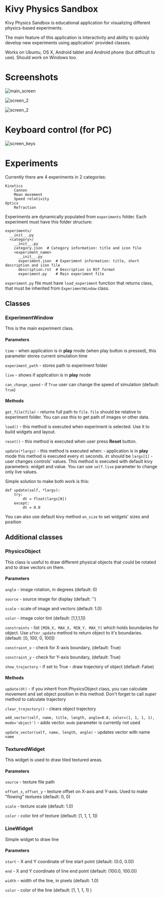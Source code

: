 Kivy Physics Sandbox
====================

Kivy Physics Sandbox is educational application for visualizing different physics-based experiments.

The main feature of this application is interactivity and ability to quickly develop new experiments using application' provided classes.

Works on Ubuntu, OS X, Android tablet and Android phone (but difficult to use). Should work on Windows too.

Screenshots
===========

![main_screen](docs/screenshots/main_screen.png "Main screen")

![screen_2](docs/screenshots/screen_2.png "Cannon experiment")

![screen_2](docs/screenshots/screen_3.png "Moon experiment")


Keyboard control (for PC)
=========================
![screen_keys](docs/screenshots/screen_keys.png "Keyboard control")

Experiments
===========

Currently there are 4 experiments in 2 categories:

    Kinetics
        Cannon
        Moon movement
        Speed relativity
    Optics
        Refraction

Experiments are dynamically populated from `experiments` folder. Each experiment must have this folder structure:

    experiments/
      __init__.py
      <category>/
        __init__.py
        category.json  # Category information: title and icon file
        <experiment_name>
          __init__.py
          experiment.json  # Experiment information: title, short description and icon file
          description.rst  # Description in RST format
          experiment.py    # Main experiment file
      
`experiment.py` file must have `load_experiment` function that returns class, that must be inherited from `ExperimentWindow` class.

## Classes

### ExperimentWindow

This is the main experiment class.

#### Parameters

`time` - when application is in **play** mode (when play button is pressed), this parameter stores current simulation time

`experiment_path` - stores path to experiment folder

`live` - shows if application is in **play** mode

`can_change_speed` - if `True` user can change the speed of simulation (default: `True`)

#### Methods

`get_file(file)` - returns full path to `file`. `file` should be relative to experiment folder. You can use this to get path of images or other data.

`load()` - this method is executed when experiment is selected. Use it to build widgets and layout.

`reset()` - this method is executed when user press **Reset** button.

`update(*largs)` - this method is executed when:
    - application is in **play** mode this method is executed every `dt` seconds. `dt` should be `largs[1]`
    - user changes controls' values. This method is executed with default kivy parameters: widget and value.
    You can use `self.live` parameter to change only live values.
    
Simple solution to make both work is this:

```
def update(self, *largs):
    try:
        dt = float(largs[0])
    except:
        dt = 0.0
```

You can also use default kivy method `on_size` to set widgets' sizes and position

## Additional classes

### PhysicsObject

This class is useful to draw different physical objects that could be rotated and to draw vectors on them.

#### Parameters

`angle` - image rotation, in degrees (default: 0)

`source` - source image for display (default: '')

`scale` - scale of image and vectors (default: 1.0)

`color` - image color tint (default: [1,1,1,1])

`constraints` - list `[MIN_X, MAX_X, MIN_Y, MAX_Y]` which holds boundaries for object.
Use `after_update` method to return object to it's boundaries. (default: [0, 100, 0, 100])

`constraint_x` - check for X-axis boundary, (default: True)

`constraint_y` - check for Y-axis boundary, (default: True)

`show_trajectory` - if set to True - draw trajectory of object (default: False)

#### Methods

`update(dt)` - if you inherit from PhysicsObject class, you can calculate movement and set object position in this method. Don't forget to call *super* method to calculate trajectory

`clear_trajectory()` - clears object trajectory

`add_vector(self, name, title, length, angle=0.0, color=(1, 1, 1, 1), mode='object')` - adds vector. `mode` parameter is currently not used

`update_vector(self, name, length, angle)` - updates vector with name `name`

### TexturedWidget

This widget is used to draw tiled textured areas.

#### Parameters

`source` - texture file path

`offset_x`, `offset_y` - texture offset on X-axis and Y-axis. Used to make "flowing" textures (default: 0, 0)

`scale` - texture scale (default: 1.0)

`color` - color tint of texture (default: [1, 1, 1, 1])

### LineWidget

Simple widget to draw line

#### Parameters

`start` - X and Y coordinate of line start point (default: (0.0, 0.0))

`end` - X and Y coordinate of line end point (default: (100.0, 100.0))

`width` - width of the line, in pixels (default: 1.0)

`color` - color of the line (default: [1, 1, 1, 1] )























    


